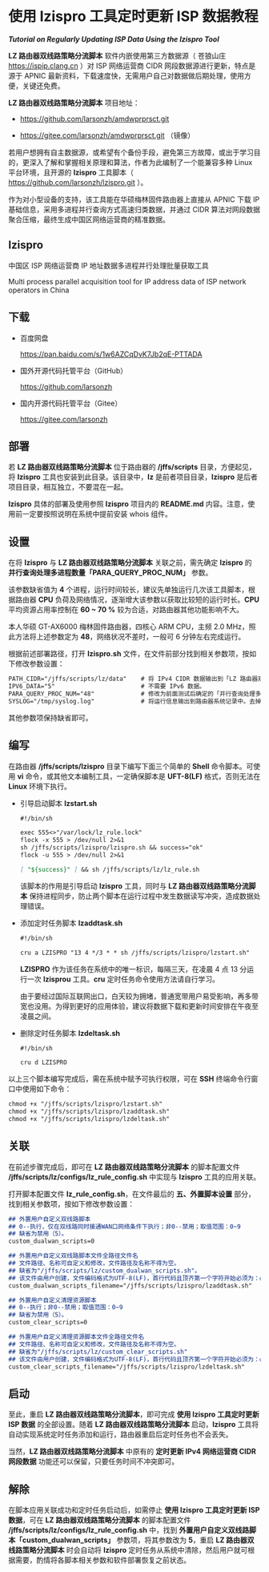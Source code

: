 # 使用 lzispro 工具定时更新 ISP 数据教程

***Tutorial on Regularly Updating ISP Data Using the lzispro Tool***

**LZ 路由器双线路策略分流脚本** 软件内嵌使用第三方数据源（ 苍狼山庄 https://ispip.clang.cn ）对 ISP 网络运营商 CIDR 网段数据源进行更新，特点是源于 APNIC 最新资料，下载速度快，无需用户自己对数据做后期处理，使用方便，关键还免费。

**LZ 路由器双线路策略分流脚本** 项目地址：

- https://github.com/larsonzh/amdwprprsct.git

- https://gitee.com/larsonzh/amdwprprsct.git （镜像）

若用户想拥有自主数据源，或希望有个备份手段，避免第三方故障，或出于学习目的，更深入了解和掌握相关原理和算法，作者为此编制了一个能兼容多种 Linux 平台环境，且开源的 **lzispro** 工具脚本（ https://github.com/larsonzh/lzispro.git ）。

作为对小型设备的支持，该工具能在华硕梅林固件路由器上直接从 APNIC 下载 IP 基础信息，采用多进程并行查询方式高速归类数据，并通过 CIDR 算法对网段数据聚合压缩，最终生成中国区网络运营商的精准数据。

## lzispro

中国区 ISP 网络运营商 IP 地址数据多进程并行处理批量获取工具

Multi process parallel acquisition tool for IP address data of ISP network operators in China

## 下载

- 百度网盘

    https://pan.baidu.com/s/1w6AZCqDvK7Jb2qE-PTTADA

- 国外开源代码托管平台（GitHub）

    https://github.com/larsonzh

- 国内开源代码托管平台（Gitee）

    https://gitee.com/larsonzh

## 部署

若 **LZ 路由器双线路策略分流脚本** 位于路由器的 **/jffs/scripts** 目录，方便起见，将 **lzispro** 工具也安装到此目录。该目录中，**lz** 是前者项目目录，**lzispro** 是后者项目目录，相互独立，不要混在一起。

**lzispro** 具体的部署及使用参照 **lzispro** 项目内的 **README.md** 内容。注意，使用前一定要按照说明在系统中提前安装 whois 组件。

## 设置

在将 **lzispro** 与 **LZ 路由器双线路策略分流脚本** 关联之前，需先确定 **lzispro** 的 **并行查询处理多进程数量「PARA_QUERY_PROC_NUM」** 参数。

该参数缺省值为 **4** 个进程，运行时间较长，建议先单独运行几次该工具脚本，根据路由器 **CPU** 负荷及网络情况，逐渐增大该参数以获取比较短的运行时长。**CPU** 平均资源占用率控制在 **60 ~ 70 %** 较为合适，对路由器其他功能影响不大。

本人华硕 GT-AX6000 梅林固件路由器，四核心 ARM CPU，主频 2.0 MHz，照此方法将上述参数定为 **48**，网络状况不差时，一般可 6 分钟左右完成运行。

根据前述部署路径，打开 **lzispro.sh** 文件，在文件前部分找到相关参数项，按如下修改参数设置：

```markdown
PATH_CIDR="/jffs/scripts/lz/data"    # 将 IPv4 CIDR 数据输出到「LZ 路由器双线路策略分流脚本」的 data 目录。
IPV6_DATA="5"                        # 不需要 IPv6 数据。
PARA_QUERY_PROC_NUM="48"             # 修改为前面测试后确定的「并行查询处理多进程数量」，"48" 仅是示例。
SYSLOG="/tmp/syslog.log"             # 将运行信息输出到路由器系统记录中。去掉该行前面的 # 号即可。
```

其他参数项保持缺省即可。

## 编写

在路由器 **/jffs/scripts/lzispro** 目录下编写下面三个简单的 **Shell** 命令脚本。可使用 **vi** 命令，或其他文本编制工具，一定确保脚本是 **UFT-8(LF)** 格式，否则无法在 **Linux** 环境下执行。

- 引导启动脚本 **lzstart.sh**<ul>

```markdown
#!/bin/sh

exec 555<>"/var/lock/lz_rule.lock"
flock -x 555 > /dev/null 2>&1
sh /jffs/scripts/lzispro/lzispro.sh && success="ok"
flock -u 555 > /dev/null 2>&1

[ "${success}" ] && sh /jffs/scripts/lz/lz_rule.sh

```

该脚本的作用是引导启动 **lzispro** 工具，同时与 **LZ 路由器双线路策略分流脚本** 保持进程同步，防止两个脚本在运行过程中发生数据读写冲突，造成数据处理错误。</ul>

- 添加定时任务脚本 **lzaddtask.sh**<ul>

```markdown
#!/bin/sh

cru a LZISPRO "13 4 */3 * * sh /jffs/scripts/lzispro/lzstart.sh"

```

**LZISPRO** 作为该任务在系统中的唯一标识，每隔三天，在凌晨 4 点 13 分运行一次 **lzisprou** 工具。**cru** 定时任务命令使用方法请自行学习。

由于要经过国际互联网出口，白天较为拥堵，普通宽带用户易受影响，再多带宽也没用。为得到更好的应用体验，建议将数据下载和更新时间安排在午夜至凌晨之间。</ul>

- 删除定时任务脚本 **lzdeltask.sh**<ul>

```markdown
#!/bin/sh

cru d LZISPRO

```
</ul>

以上三个脚本编写完成后，需在系统中赋予可执行权限，可在 **SSH** 终端命令行窗口中使用如下命令：

```markdown
chmod +x "/jffs/scripts/lzispro/lzstart.sh"
chmod +x "/jffs/scripts/lzispro/lzaddtask.sh"
chmod +x "/jffs/scripts/lzispro/lzdeltask.sh"
```

## 关联

在前述步骤完成后，即可在 **LZ 路由器双线路策略分流脚本** 的脚本配置文件 **/jffs/scripts/lz/configs/lz_rule_config.sh** 中实现与 **lzispro** 工具的应用关联。

打开脚本配置文件 **lz_rule_config.sh**，在文件最后的 **五、外置脚本设置** 部分，找到相关参数项，按如下修改参数设置：

```markdown
## 外置用户自定义双线路脚本
## 0--执行，仅在双线路同时接通WAN口网络条件下执行；非0--禁用；取值范围：0~9
## 缺省为禁用（5）。
custom_dualwan_scripts=0

## 外置用户自定义双线路脚本文件全路径文件名
## 文件路径、名称可自定义和修改，文件路径及名称不得为空。
## 缺省为"/jffs/scripts/lz/custom_dualwan_scripts.sh"。
## 该文件由用户创建，文件编码格式为UTF-8(LF)，首行代码且顶齐第一个字符开始必须为：#!bin/sh
custom_dualwan_scripts_filename="/jffs/scripts/lzispro/lzaddtask.sh"

## 外置用户自定义清理资源脚本
## 0--执行；非0--禁用；取值范围：0~9
## 缺省为禁用（5）。
custom_clear_scripts=0

## 外置用户自定义清理资源脚本文件全路径文件名
## 文件路径、名称可自定义和修改，文件路径及名称不得为空。
## 缺省为"/jffs/scripts/lz/custom_clear_scripts.sh"
## 该文件由用户创建，文件编码格式为UTF-8(LF)，首行代码且顶齐第一个字符开始必须为：#!bin/sh
custom_clear_scripts_filename="/jffs/scripts/lzispro/lzdeltask.sh"

```

## 启动

至此，重启 **LZ 路由器双线路策略分流脚本**，即可完成 **使用 lzispro 工具定时更新 ISP 数据** 的全部设置。随着 **LZ 路由器双线路策略分流脚本** 启动，**lzispro** 工具将自动实现系统定时任务添加和运行，路由器重启后定时任务也不会丢失。

当然，**LZ 路由器双线路策略分流脚本** 中原有的 **定时更新 IPv4 网络运营商 CIDR 网段数据** 功能还可以保留，只要任务时间不冲突即可。

## 解除

在脚本应用关联成功和定时任务启动后，如需停止 **使用 lzispro 工具定时更新 ISP 数据**，可在 **LZ 路由器双线路策略分流脚本**  的脚本配置文件  **/jffs/scripts/lz/configs/lz_rule_config.sh** 中，找到 **外置用户自定义双线路脚本「custom_dualwan_scripts」** 参数项，将其参数改为 **5**，重启 **LZ 路由器双线路策略分流脚本** 时会自动将 **lzispro** 定时任务从系统中清除，然后用户就可根据需要，酌情将各脚本相关参数和软件部署恢复之前状态。
